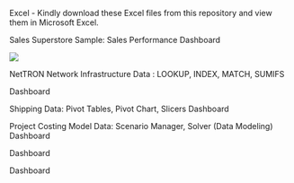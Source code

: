 Excel -
Kindly download these Excel files from this repository and view them in Microsoft Excel.

Sales Superstore Sample: Sales Performance Dashboard

<img src=https://github.com/ShohanurData/excel-portfolio/blob/main/Excel%20-%20Sales%20Performance%20Dashboard.xlsx/>


NetTRON Network Infrastructure Data : LOOKUP, INDEX, MATCH, SUMIFS


Dashboard

Shipping Data: Pivot Tables, Pivot Chart, Slicers
Dashboard

Project Costing Model Data: Scenario Manager, Solver (Data Modeling)
Dashboard

Dashboard

Dashboard
